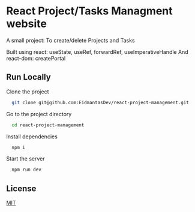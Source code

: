 # React Project/Tasks Managment website

A small project:
To create/delete Projects and Tasks

Built using react:
useState, useRef, forwardRef, useImperativeHandle
And react-dom:
createPortal

## Run Locally

Clone the project

```bash
  git clone git@github.com:EidmantasDev/react-project-management.git
```

Go to the project directory

```bash
  cd react-project-management
```

Install dependencies

```bash
  npm i
```

Start the server

```bash
  npm run dev
```

## License

[MIT](https://choosealicense.com/licenses/mit/)
